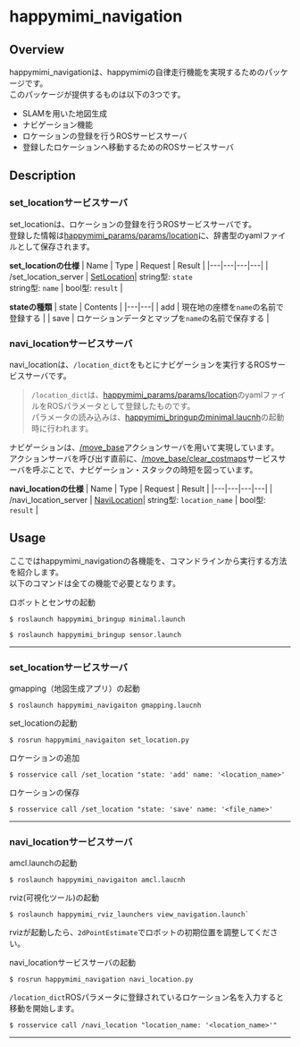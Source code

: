# happymimi_navigation
## Overview
happymimi_navigationは、happymimiの自律走行機能を実現するためのパッケージです。<br>
このパッケージが提供するものは以下の3つです。
- SLAMを用いた地図生成
- ナビゲーション機能
- ロケーションの登録を行うROSサービスサーバ
- 登録したロケーションへ移動するためのROSサービスサーバ

## Description

### set_locationサービスサーバ
set_locationは、ロケーションの登録を行うROSサービスサーバです。<br>
登録した情報は[happymimi_params/params/location]()に、辞書型のyamlファイルとして保存されます。<br>

**set_locationの仕様**
| Name | Type | Request | Result |
|---|---|---|---|
| /set_location_server | [SetLocation]()| string型: `state`<br>string型: `name` | bool型: `result` |

**stateの種類**
| state | Contents |
|---|---|
| add | 現在地の座標を`name`の名前で登録する |
| save | ロケーションデータとマップを`name`の名前で保存する |


### navi_locationサービスサーバ
navi_locationは、`/location_dict`をもとにナビゲーションを実行するROSサービスサーバです。
> `/location_dict`は、[happymimi_params/params/location]()のyamlファイルをROSパラメータとして登録したものです。<br>
> パラメータの読み込みは、[happymimi_bringupのminimal.laucnh]()の起動時に行われます。

ナビゲーションは、[/move_base](http://wiki.ros.org/move_base)アクションサーバを用いて実現しています。<br>
アクションサーバを呼び出す直前に、[/move_base/clear_costmaps](http://wiki.ros.org/move_base#Services)サービスサーバを呼ぶことで、ナビゲーション・スタックの時短を図っています。

**navi_locationの仕様**
| Name | Type | Request | Result |
|---|---|---|---|
| /navi_location_server | [NaviLocation]()| string型: `location_name` | bool型: `result` |


## Usage
ここではhappymimi_navigationの各機能を、コマンドラインから実行する方法を紹介します。<br>
以下のコマンドは全ての機能で必要となります。

ロボットとセンサの起動
```
$ roslaunch happymimi_bringup minimal.launch
```
```
$ roslaunch happymimi_bringup sensor.launch

```

---
### set_locationサービスサーバ
gmapping（地図生成アプリ）の起動
```
$ roslaunch happymimi_navigaiton gmapping.laucnh
```
set_locationの起動
```
$ rosrun happymimi_navigaiton set_location.py
```
ロケーションの追加
```
$ rosservice call /set_location "state: 'add' name: '<location_name>'
```
ロケーションの保存
```
$ rosservice call /set_location "state: 'save' name: '<file_name>'
```

---
### navi_locationサービスサーバ
amcl.launchの起動
```
$ roslaunch happymimi_navigaiton amcl.laucnh
```
rviz(可視化ツール)の起動
```
$ roslaunch happymimi_rviz_launchers view_navigation.launch`
```
rvizが起動したら、`2dPointEstimate`でロボットの初期位置を調整してください。<br>

navi_locationサービスサーバの起動
```
$ rosrun happymimi_navigation navi_location.py
```

`/location_dict`ROSパラメータに登録されているロケーション名を入力すると移動を開始します。
```
$ rosservice call /navi_location "location_name: '<location_name>'"
```

---
